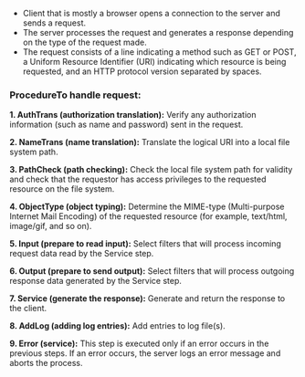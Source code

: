 - Client that is mostly a browser opens a connection to the server and sends a request.
- The server processes the request and generates a response depending on the type of the request made.
- The request consists of a line indicating a method such as GET or POST, a Uniform Resource Identifier (URI) indicating which resource is being requested, and an HTTP protocol version separated by spaces.


### ProcedureTo handle request:
**1. AuthTrans (authorization translation):**
    	Verify any authorization information (such as name and password) sent in the request.

**2. NameTrans (name translation):**
	Translate the logical URI into a local file system path.

**3. PathCheck (path checking):**
	Check the local file system path for validity and check that the requestor has access privileges to the requested resource on the file 		system.

**4. ObjectType (object typing):**
Determine the MIME-type (Multi-purpose Internet Mail Encoding) of the requested resource (for example, text/html, image/gif, and so on).

**5. Input (prepare to read input):**
	Select filters that will process incoming request data read by the Service step.

**6. Output (prepare to send output):**
Select filters that will process outgoing response data generated by the Service step.

**7. Service (generate the response):**
	Generate and return the response to the client.

**8. AddLog (adding log entries):**
	Add entries to log file(s).

**9. Error (service):**
	This step is executed only if an error occurs in the previous steps. If an error occurs, the server logs an error message and aborts 		the process.
